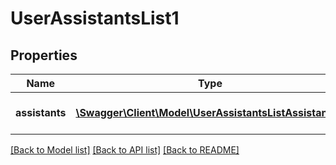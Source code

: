 # UserAssistantsList1

## Properties
Name | Type | Description | Notes
------------ | ------------- | ------------- | -------------
**assistants** | [**\Swagger\Client\Model\UserAssistantsListAssistants[]**](UserAssistantsListAssistants.md) | List of User&#39;s assistants. | [optional] 

[[Back to Model list]](../README.md#documentation-for-models) [[Back to API list]](../README.md#documentation-for-api-endpoints) [[Back to README]](../README.md)


